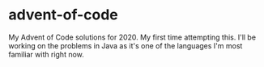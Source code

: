 # advent-of-code
My Advent of Code solutions for 2020.
My first time attempting this. I'll be working on the problems in Java as it's one of the languages I'm most familiar with right now.
